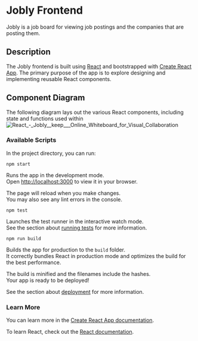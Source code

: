 # Jobly Frontend
Jobly is a job board for viewing job postings and the companies that are posting them. 

## Description
The Jobly frontend is built using [React](https://reactjs.org/) and bootstrapped with [Create React App](https://github.com/facebook/create-react-app). The primary purpose of the app is to explore designing and implementing reusable React components.

## Component Diagram
The following diagram lays out the various React components, including state and functions used within
![React_-_Jobly__keep___Online_Whiteboard_for_Visual_Collaboration](https://user-images.githubusercontent.com/51941197/168175613-65818aae-30cb-4ac2-a2b6-158db469aac5.png)

### Available Scripts

In the project directory, you can run:

`npm start`

Runs the app in the development mode.\
Open [http://localhost:3000](http://localhost:3000) to view it in your browser.

The page will reload when you make changes.\
You may also see any lint errors in the console.

`npm test`

Launches the test runner in the interactive watch mode.\
See the section about [running tests](https://facebook.github.io/create-react-app/docs/running-tests) for more information.

`npm run build`

Builds the app for production to the `build` folder.\
It correctly bundles React in production mode and optimizes the build for the best performance.

The build is minified and the filenames include the hashes.\
Your app is ready to be deployed!

See the section about [deployment](https://facebook.github.io/create-react-app/docs/deployment) for more information.

### Learn More

You can learn more in the [Create React App documentation](https://facebook.github.io/create-react-app/docs/getting-started).

To learn React, check out the [React documentation](https://reactjs.org/).

